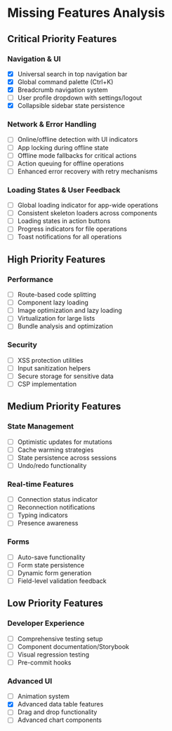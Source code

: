 # Missing Features Analysis

## Critical Priority Features

### Navigation & UI
- [x] Universal search in top navigation bar
- [x] Global command palette (Ctrl+K)
- [x] Breadcrumb navigation system
- [ ] User profile dropdown with settings/logout
- [x] Collapsible sidebar state persistence

### Network & Error Handling
- [ ] Online/offline detection with UI indicators
- [ ] App locking during offline state
- [ ] Offline mode fallbacks for critical actions
- [ ] Action queuing for offline operations
- [ ] Enhanced error recovery with retry mechanisms

### Loading States & User Feedback
- [ ] Global loading indicator for app-wide operations
- [ ] Consistent skeleton loaders across components
- [ ] Loading states in action buttons
- [ ] Progress indicators for file operations
- [ ] Toast notifications for all operations

## High Priority Features

### Performance
- [ ] Route-based code splitting
- [ ] Component lazy loading
- [ ] Image optimization and lazy loading
- [ ] Virtualization for large lists
- [ ] Bundle analysis and optimization

### Security
- [ ] XSS protection utilities
- [ ] Input sanitization helpers
- [ ] Secure storage for sensitive data
- [ ] CSP implementation

## Medium Priority Features

### State Management
- [ ] Optimistic updates for mutations
- [ ] Cache warming strategies
- [ ] State persistence across sessions
- [ ] Undo/redo functionality

### Real-time Features
- [ ] Connection status indicator
- [ ] Reconnection notifications
- [ ] Typing indicators
- [ ] Presence awareness

### Forms
- [ ] Auto-save functionality
- [ ] Form state persistence
- [ ] Dynamic form generation
- [ ] Field-level validation feedback

## Low Priority Features

### Developer Experience
- [ ] Comprehensive testing setup
- [ ] Component documentation/Storybook
- [ ] Visual regression testing
- [ ] Pre-commit hooks

### Advanced UI
- [ ] Animation system
- [x] Advanced data table features
- [ ] Drag and drop functionality
- [ ] Advanced chart components